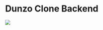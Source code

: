 
# Dunzo Clone Backend

<img src="https://drive.google.com/file/d/1BDi06sX_qnuAvi8HGwz6nVyZvLD_la6D/view?usp=sharing">
